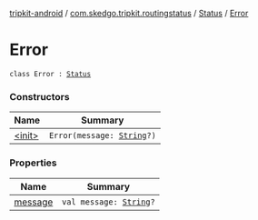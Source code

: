 [tripkit-android](../../../index.md) / [com.skedgo.tripkit.routingstatus](../../index.md) / [Status](../index.md) / [Error](./index.md)

# Error

`class Error : `[`Status`](../index.md)

### Constructors

| Name | Summary |
|---|---|
| [&lt;init&gt;](-init-.md) | `Error(message: `[`String`](https://kotlinlang.org/api/latest/jvm/stdlib/kotlin/-string/index.html)`?)` |

### Properties

| Name | Summary |
|---|---|
| [message](message.md) | `val message: `[`String`](https://kotlinlang.org/api/latest/jvm/stdlib/kotlin/-string/index.html)`?` |

